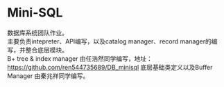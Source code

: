 # Mini-SQL
   数据库系统团队作业。<br/>
   主要负责intepreter、API编写，以及catalog manager、record manager的编写，并整合底层模块。<br/>
   B+ tree & index manager 由任浩然同学编写，地址：https://github.com/ren544735689/DB_minisql
   底层基础类定义以及Buffer Manager 由秦兆祥同学编写。
